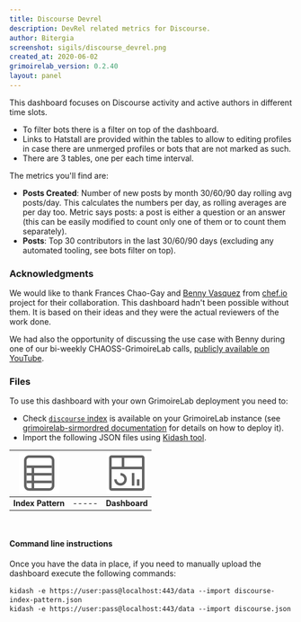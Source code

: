 ```yaml
---
title: Discourse Devrel
description: DevRel related metrics for Discourse.
author: Bitergia
screenshot: sigils/discourse_devrel.png
created_at: 2020-06-02
grimoirelab_version: 0.2.40
layout: panel
---
```


This dashboard focuses on Discourse activity and active authors in different time slots.


* To filter bots there is a filter on top of the dashboard.
* Links to Hatstall are provided within the tables to allow to editing profiles in case there are unmerged profiles or bots that are not marked as such.
* There are 3 tables, one per each time interval.

The metrics you'll find are:
* **Posts Created**: Number of new posts by month 30/60/90 day rolling avg posts/day. This calculates 
the numbers per day, as rolling averages are per day too. Metric says posts: a post is either
a question or an answer (this can be easily modified to count only one of them or to count 
them separately).
* **Posts**: Top 30 contributors in the last 30/60/90 days (excluding any automated tooling, 
see bots filter on top).

### Acknowledgments

We would like to thank Frances Chao-Gay and 
[Benny Vasquez](https://github.com/bennyvasquez) from [chef.io](https://www.chef.io/) 
project for their collaboration. This dashboard hadn't been
possible without them. It is based on their ideas and they were the actual reviewers of
the work done.

We had also the opportunity of discussing the use case with Benny during one of our
bi-weekly CHAOSS-GrimoireLab calls, 
[publicly available on YouTube](https://www.youtube.com/watch?v=sWyHzCVz8e0). 

### Files
To use this dashboard with your own GrimoireLab deployment you need to:
* Check [`discourse` index][discourse-schema] is available on your GrimoireLab instance
(see [grimoirelab-sirmordred documentation][sirmordred-discourse] for details on how to deploy it).
* Import the following JSON files using [Kidash tool](https://github.com/chaoss/grimoirelab-kidash/).

| [![Index Pattern][ip-icon]][index-pattern] | | [![Dashboard][dash-icon]][dashboard] |
| :---------: | ---------- | :-------------: |
| **Index Pattern** | ----- | **Dashboard** |

<br />

#### Command line instructions
Once you have the data in place, if you need to manually upload the dashboard execute the
following commands:
```
kidash -e https://user:pass@localhost:443/data --import discourse-index-pattern.json
kidash -e https://user:pass@localhost:443/data --import discourse.json
```

[discourse-schema]: https://github.com/chaoss/grimoirelab-elk/blob/master/schema/discourse.csv
[sirmordred-discourse]: https://github.com/chaoss/grimoirelab-sirmordred#discourse-
[dash-icon]: ../assets/images/icons/dashboard.png
[ip-icon]: ../assets/images/icons/file-ruled.png
[dashboard]: https://raw.githubusercontent.com/chaoss/grimoirelab-sigils/master/json/discourse.json
[index-pattern]: https://raw.githubusercontent.com/chaoss/grimoirelab-sigils/master/json/discourse-index-pattern.json
